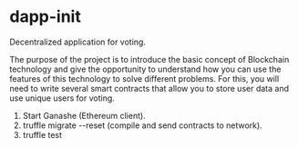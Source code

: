 # dapp-init
Decentralized application for voting.

The purpose of the project is to introduce the basic concept of Blockchain technology
and give the opportunity to understand how you can use the features of this technology
to solve different problems. For this, you will need to write several smart contracts that
allow you to store user data and use unique users for voting.

1. Start Ganashe (Ethereum client).
2. truffle migrate --reset (compile and send contracts to network).
3. truffle test
